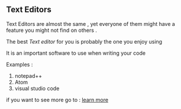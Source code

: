 ## Text Editors 

Text Editors are almost the same , yet everyone of them might have a feature you might not find on others .


The best *Text editor* for you is probably the one you enjoy using 


It is an important software to use when writing your code 


Examples : 
1. notepad++
2. Atom
3. visual studio code


if you want to see more go to :
[learn more](https://codefellows.github.io/code-102-guide/curriculum/class-02/Choosing-A-Text-Editor--The-Older-Coder.pdf)
